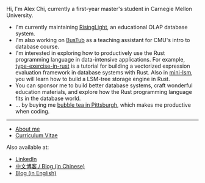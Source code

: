 Hi, I'm Alex Chi, currently a first-year master's student in Carnegie Mellon University.

- I'm currently maintaining [RisingLight](https://github.com/risinglightdb/risinglight), an educational OLAP database system.
- I'm also working on [BusTub](https://github.com/cmu-db/bustub) as a teaching assistant for CMU's intro to database course.
- I'm interested in exploring how to productively use the Rust programming language in data-intensive applications. For example, [type-exercise-in-rust](https://github.com/skyzh/type-exercise-in-rust) is a tutorial for building a vectorized expression evaluation framework in database systems with Rust. Also in [mini-lsm](https://github.com/skyzh/mini-lsm), you will learn how to build a LSM-tree storage engine in Rust.
- You can sponsor me to build better database systems, craft wonderful education materials, and explore how the Rust programming language fits in the database world.
- ... by buying me [bubble tea in Pittsburgh](https://www.toasttab.com/fuku-tea/giftcards), which makes me productive when coding.

---

* [About me](https://www.skyzh.dev/pages/about/)
* [Curriculum Vitae](https://skyzh.github.io/files/cv.pdf)

Also available at:

* [LinkedIn](https://www.linkedin.com/in/alex-chi-skyzh/)
* [中文博客 / Blog (in Chinese)](https://www.skyzh.dev/posts)
* [Blog (in English)](https://www.skyzh.dev/posts-ng)
